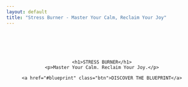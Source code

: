 ```yaml
---
layout: default
title: "Stress Burner - Master Your Calm, Reclaim Your Joy"
---
```


<!-- Hero Section with Watercolor Background -->
<header class="hero-section">
  <div class="hero-content">
    <!-- Lotus logo placeholder -->
    <div class="logo-placeholder">
      <svg width="60" height="60" viewBox="0 0 24 24" fill="none" xmlns="http://www.w3.org/2000/svg">
        <path d="M12 3c0 0 -3 3 -3 6c0 3 3 3 3 3s3 0 3 -3c0 -3 -3 -6 -3 -6z" stroke-linejoin="round" stroke-linecap="round"/>
        <path d="M7.5 7.5c0 0 -3 1.5 -3 4.5c0 3 3 3 3 3s1.5 0 2.5 -1" stroke-linejoin="round" stroke-linecap="round"/>
        <path d="M16.5 7.5c0 0 3 1.5 3 4.5c0 3 -3 3 -3 3s-1.5 0 -2.5 -1" stroke-linejoin="round" stroke-linecap="round"/>
        <path d="M12 12v9" stroke-linejoin="round" stroke-linecap="round"/>
      </svg>
    </div>
    
    <h1>STRESS BURNER</h1>
    <p>Master Your Calm. Reclaim Your Joy.</p>
    
    <a href="#blueprint" class="btn">DISCOVER THE BLUEPRINT</a>
  </div>
</header>
